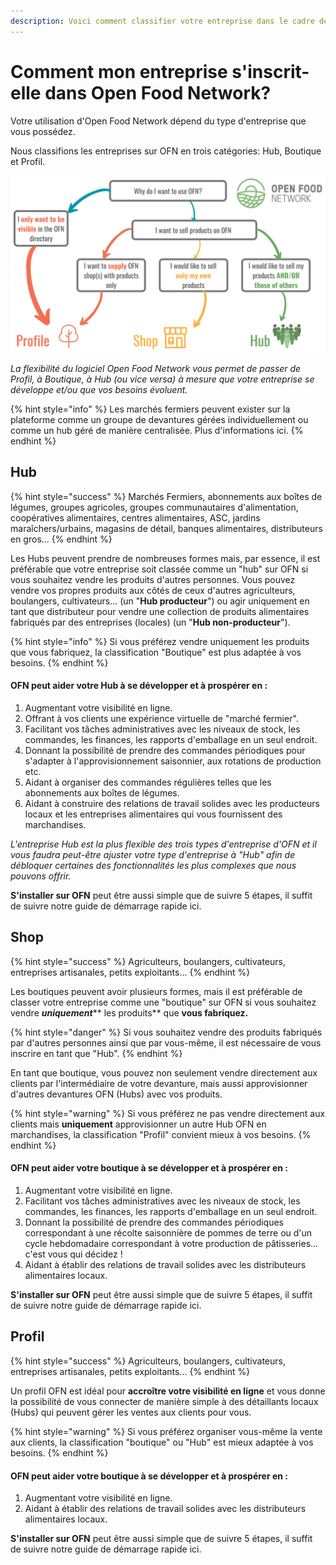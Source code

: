 ```yaml
---
description: Voici comment classifier votre entreprise dans le cadre de la plateforme OFN.
---
```


# Comment mon entreprise s'inscrit-elle dans Open Food Network?

Votre utilisation d'Open Food Network dépend du type d'entreprise que vous possédez.

Nous classifions les entreprises sur OFN en trois catégories: Hub, Boutique et Profil.

![](<.gitbook/assets/L flowchart (2).png>)

_La flexibilité du logiciel Open Food Network vous permet de passer de Profil, à Boutique, à Hub (ou vice versa) à mesure que votre entreprise se développe et/ou que vos besoins évoluent._

{% hint style="info" %}
Les marchés fermiers peuvent exister sur la plateforme comme un groupe de devantures gérées individuellement ou comme un hub géré de manière centralisée. Plus d'informations ici.
{% endhint %}

## Hub

{% hint style="success" %}
Marchés Fermiers, abonnements aux boîtes de légumes, groupes agricoles, groupes communautaires d'alimentation, coopératives alimentaires, centres alimentaires, ASC, jardins maraîchers/urbains, magasins de détail, banques alimentaires, distributeurs en gros...
{% endhint %}

Les Hubs peuvent prendre de nombreuses formes mais, par essence, il est préférable que votre entreprise soit classée comme un "hub" sur OFN si vous souhaitez vendre les produits d'autres personnes. Vous pouvez vendre vos propres produits aux côtés de ceux d'autres agriculteurs, boulangers, cultivateurs... (un "**Hub producteur**") ou agir uniquement en tant que distributeur pour vendre une collection de produits alimentaires fabriqués par des entreprises (locales) (un "**Hub non-producteur**").

{% hint style="info" %}
Si vous préférez vendre uniquement les produits que vous fabriquez, la classification "Boutique" est plus adaptée à vos besoins.
{% endhint %}

#### OFN peut aider votre Hub à se développer et à prospérer en :

1. Augmentant votre visibilité en ligne.&#x20;
2. Offrant à vos clients une expérience virtuelle de "marché fermier".&#x20;
3. Facilitant vos tâches administratives avec les niveaux de stock, les commandes, les finances, les rapports d'emballage en un seul endroit.&#x20;
4. Donnant la possibilité de prendre des commandes périodiques pour s'adapter à l'approvisionnement saisonnier, aux rotations de production etc.&#x20;
5. Aidant à organiser des commandes régulières telles que les abonnements aux boîtes de légumes.&#x20;
6.  Aidant à construire des relations de travail solides avec les producteurs locaux et les entreprises alimentaires qui vous fournissent des marchandises.



_L'entreprise Hub est la plus flexible des trois types d'entreprise d'OFN et il vous faudra peut-être ajuster votre type d'entreprise à "Hub" afin de débloquer certaines des fonctionnalités les plus complexes que nous pouvons offrir._

**S'installer sur OFN** peut être aussi simple que de suivre 5 étapes, il suffit de suivre notre guide de démarrage rapide ici.

## Shop

{% hint style="success" %}
Agriculteurs, boulangers, cultivateurs, entreprises artisanales, petits exploitants...
{% endhint %}

Les boutiques peuvent avoir plusieurs formes, mais il est préférable de classer votre entreprise comme une "boutique" sur OFN si vous souhaitez vendre _**uniquement**_** les produits** que **vous fabriquez.**

{% hint style="danger" %}
Si vous souhaitez vendre des produits fabriqués par d'autres personnes ainsi que par vous-même, il est nécessaire de vous inscrire en tant que "Hub".
{% endhint %}

En tant que boutique, vous pouvez non seulement vendre directement aux clients par l'intermédiaire de votre devanture, mais aussi approvisionner d'autres devantures OFN (Hubs) avec vos produits.

{% hint style="warning" %}
Si vous préférez ne pas vendre directement aux clients mais **uniquement** approvisionner un autre Hub OFN en marchandises, la classification "Profil" convient mieux à vos besoins.
{% endhint %}

#### OFN peut aider votre boutique à se développer et à prospérer en :

1. Augmentant votre visibilité en ligne.&#x20;
2. Facilitant vos tâches administratives avec les niveaux de stock, les commandes, les finances, les rapports d'emballage en un seul endroit.&#x20;
3. Donnant la possibilité de prendre des commandes périodiques correspondant à une récolte saisonnière de pommes de terre ou d'un cycle hebdomadaire correspondant à votre production de pâtisseries... c'est vous qui décidez !&#x20;
4.  Aidant à établir des relations de travail solides avec les distributeurs alimentaires locaux.



**S'installer sur OFN** peut être aussi simple que de suivre 5 étapes, il suffit de suivre notre guide de démarrage rapide ici.

## Profil

{% hint style="success" %}
Agriculteurs, boulangers, cultivateurs, entreprises artisanales, petits exploitants...
{% endhint %}



Un profil OFN est idéal pour **accroître votre visibilité en ligne** et vous donne la possibilité de vous connecter de manière simple à des détaillants locaux (Hubs) qui peuvent gérer les ventes aux clients pour vous.

{% hint style="warning" %}
Si vous préférez organiser vous-même la vente aux clients, la classification "boutique" ou "Hub" est mieux adaptée à vos besoins.
{% endhint %}

#### OFN peut aider votre boutique à se développer et à prospérer en :

1. Augmentant votre visibilité en ligne.
2. Aidant à établir des relations de travail solides avec les distributeurs alimentaires locaux.

**S'installer sur OFN** peut être aussi simple que de suivre 5 étapes, il suffit de suivre notre guide de démarrage rapide ici.
